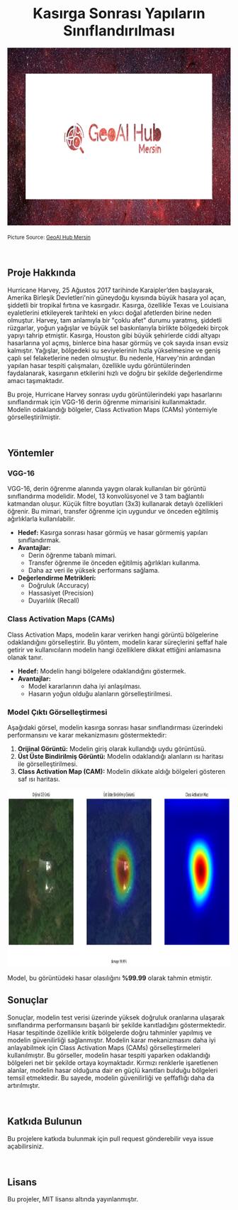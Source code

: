 <h1 align=center><font size = 6>Kasırga Sonrası Yapıların Sınıflandırılması</font></h1>

<img  src="https://raw.githubusercontent.com/geoaihub/geoaihub/main/assets/Mersin%20GeoAI%20Hub%202.png"  height=400  width=1000  alt="https://github.com/geoaihub"/>  

<small>Picture Source: <a  href="https://github.com/geoaihub">GeoAI Hub Mersin</a></small>

<br>

## Proje Hakkında

Hurricane Harvey, 25 Ağustos 2017 tarihinde Karaipler’den başlayarak, Amerika Birleşik Devletleri'nin güneydoğu kıyısında büyük hasara yol açan, şiddetli bir tropikal fırtına ve kasırgadır. Kasırga, özellikle Texas ve Louisiana eyaletlerini etkileyerek tarihteki en yıkıcı doğal afetlerden birine neden olmuştur. Harvey, tam anlamıyla bir "çoklu afet" durumu yaratmış, şiddetli rüzgarlar, yoğun yağışlar ve büyük sel baskınlarıyla birlikte bölgedeki birçok yapıyı tahrip etmiştir. Kasırga, Houston gibi büyük şehirlerde ciddi altyapı hasarlarına yol açmış, binlerce bina hasar görmüş ve çok sayıda insan evsiz kalmıştır. Yağışlar, bölgedeki su seviyelerinin hızla yükselmesine ve geniş çaplı sel felaketlerine neden olmuştur. Bu nedenle, Harvey'nin ardından yapılan hasar tespiti çalışmaları, özellikle uydu görüntülerinden faydalanarak, kasırganın etkilerini hızlı ve doğru bir şekilde değerlendirme amacı taşımaktadır.

Bu proje, Hurricane Harvey sonrası uydu görüntülerindeki yapı hasarlarını sınıflandırmak için VGG-16 derin öğrenme mimarisini kullanmaktadır. Modelin odaklandığı bölgeler, Class Activation Maps (CAMs) yöntemiyle görselleştirilmiştir.

<br>

## Yöntemler

### VGG-16

VGG-16, derin öğrenme alanında yaygın olarak kullanılan bir görüntü sınıflandırma modelidir. Model, 13 konvolüsyonel ve 3 tam bağlantılı katmandan oluşur. Küçük filtre boyutları (3x3) kullanarak detaylı özellikleri öğrenir. Bu mimari, transfer öğrenme için uygundur ve önceden eğitilmiş ağırlıklarla kullanılabilir.

- **Hedef:** Kasırga sonrası hasar görmüş ve hasar görmemiş yapıları sınıflandırmak.
- **Avantajlar:**
  - Derin öğrenme tabanlı mimari.
  - Transfer öğrenme ile önceden eğitilmiş ağırlıkları kullanma.
  - Daha az veri ile yüksek performans sağlama.
- **Değerlendirme Metrikleri:**
  - Doğruluk (Accuracy)
  - Hassasiyet (Precision)
  - Duyarlılık (Recall)

### Class Activation Maps (CAMs)

Class Activation Maps, modelin karar verirken hangi görüntü bölgelerine odaklandığını görselleştirir. Bu yöntem, modelin karar süreçlerini şeffaf hale getirir ve kullanıcıların modelin hangi özelliklere dikkat ettiğini anlamasına olanak tanır.

- **Hedef:** Modelin hangi bölgelere odaklandığını göstermek.
- **Avantajlar:**
  - Model kararlarının daha iyi anlaşılması.
  - Hasarın yoğun olduğu alanların görselleştirilmesi.
 
### Model Çıktı Görselleştirmesi

Aşağıdaki görsel, modelin kasırga sonrası hasar sınıflandırması üzerindeki performansını ve karar mekanizmasını göstermektedir:

1. **Orijinal Görüntü:** Modelin giriş olarak kullandığı uydu görüntüsü.
2. **Üst Üste Bindirilmiş Görüntü:** Modelin odaklandığı alanların ısı haritası ile görselleştirilmesi.
3. **Class Activation Map (CAM):** Modelin dikkate aldığı bölgeleri gösteren saf ısı haritası.

<img  src="https://raw.githubusercontent.com/geoaihub/GeoTalks/refs/heads/main/Scene%20Classification/plots/damage_1.png"  height=400  width=1000  alt="https://github.com/geoaihub"/> 

Model, bu görüntüdeki hasar olasılığını **%99.99** olarak tahmin etmiştir.


## Sonuçlar

Sonuçlar, modelin test verisi üzerinde yüksek doğruluk oranlarına ulaşarak sınıflandırma performansını başarılı bir şekilde kanıtladığını göstermektedir. Hasar tespitinde özellikle kritik bölgelerde doğru tahminler yapılmış ve modelin güvenilirliği sağlanmıştır. Modelin karar mekanizmasını daha iyi anlayabilmek için Class Activation Maps (CAMs) görselleştirmeleri kullanılmıştır. Bu görseller, modelin hasar tespiti yaparken odaklandığı bölgeleri net bir şekilde ortaya koymaktadır. Kırmızı renklerle işaretlenen alanlar, modelin hasar olduğuna dair en güçlü kanıtları bulduğu bölgeleri temsil etmektedir. Bu sayede, modelin güvenilirliği ve şeffaflığı daha da artırılmıştır.

<br>

## Katkıda Bulunun

Bu projelere katkıda bulunmak için pull request gönderebilir veya issue açabilirsiniz.

<br>

## Lisans

Bu projeler, MIT lisansı altında yayınlanmıştır.
